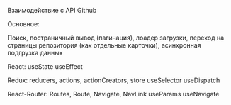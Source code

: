  Взаимодействие с API Github

 Основное:

 Поиск, постраничный вывод (пагинация), лоадер загрузки, переход на страницы репозитория (как отдельные карточки), асинхронная подгрузка данных

 React:
 useState
 useEffect
 
 Redux:
 reducers, actions, actionCreators, store
 useSelector
 useDispatch

 React-Router:
 Routes, Route, Navigate, NavLink
 useParams
 useNavigate

